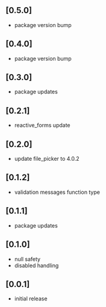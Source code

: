 ## [0.5.0]
* package version bump

## [0.4.0]
* package version bump

## [0.3.0]
* package updates

## [0.2.1]
* reactive_forms update

## [0.2.0]
* update file_picker to 4.0.2

## [0.1.2]
* validation messages function type

## [0.1.1]
* package updates

## [0.1.0]
* null safety
* disabled handling

## [0.0.1]
* initial release
